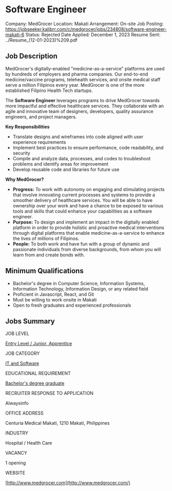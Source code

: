 # Software Engineer

Company: MedGrocer
Location: Makati
Arrangement: On-site
Job Posting: https://jobseeker.kalibrr.com/c/medgrocer/jobs/234808/software-engineer-makati-6
Status: Rejected
Date Applied: December 1, 2023
Resume Sent: ../Resume_(12-01-2023)%209.pdf

## **Job Description**

MedGrocer's digitally-enabled "medicine-as-a-service" platforms are used by hundreds of employers and pharma companies. Our end-to-end medicine/vaccine programs, telehealth services, and onsite medical staff serve a million Filipinos every year. MedGrocer is one of the more established Filipino Health Tech startups.

The **Software Engineer** leverages programs to drive MedGrocer towards more impactful and effective healthcare services. They collaborate with an agile and innovative team of designers, developers, quality assurance engineers, and project managers.

**Key Responsibilities**

- Translate designs and wireframes into code aligned with user experience requirements
- Implement best practices to ensure performance, code readability, and security
- Compile and analyze data, processes, and codes to troubleshoot problems and identify areas for improvement
- Develop reusable code and libraries for future use

**Why MedGrocer?**

- **Progress:** To work with autonomy on engaging and stimulating projects that involve innovating current processes and systems to provide a smoother delivery of healthcare services. You will be able to have ownership over your work and have a chance to be exposed to various tools and skills that could enhance your capabilities as a software engineer.
- **Purpose:** To design and implement an impact in the digitally enabled platform in order to provide holistic and proactive medical interventions through digital platforms that enable medicine-as-a-service to enhance the lives of millions of Filipinos.
- **People:** To both work and have fun with a group of dynamic and passionate individuals from diverse backgrounds, from whom you will learn from and create bonds with.

## **Minimum Qualifications**

- Bachelor's degree in Computer Science, Information Systems, Information Technology, Information Design, or any related field
- Proficient in Javascript, React, and Git
- Must be willing to work onsite in Makati
- Open to fresh graduates and experienced professionals

## **Jobs Summary**

JOB LEVEL

[Entry Level / Junior, Apprentice](https://jobseeker.kalibrr.com/job-board/w/200-entry-level-%25252F-junior,-apprentice/1)

JOB CATEGORY

[IT and Software](https://jobseeker.kalibrr.com/job-board/i/it-and-software/1)

EDUCATIONAL REQUIREMENT

[Bachelor's degree graduate](https://jobseeker.kalibrr.com/job-board/e/550-bachelor's-degree-graduate/1)

RECRUITER RESPONSE TO APPLICATION

Alwaysinfo

OFFICE ADDRESS

Centuria Medical Makati, 1210 Makati, Philippines

INDUSTRY

Hospital / Health Care

VACANCY

1 opening

WEBSITE

[http://www.medgrocer.com](http://www.medgrocer.com/)